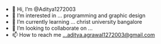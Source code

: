 - 👋 Hi, I’m @Aditya1272003
- 👀 I’m interested in ... programming and graphic design
- 🌱 I’m currently learning ... christ university bangalore
- 💞️ I’m looking to collaborate on ...
- 📫 How to reach me ...aditya.agrawal1272003@gmail.com

<!---
Aditya1272003/Aditya1272003 is a ✨ special ✨ repository because its `README.md` (this file) appears on your GitHub profile.
You can click the Preview link to take a look at your changes.
--->
